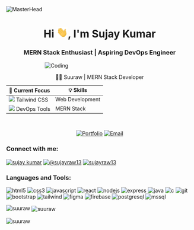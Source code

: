 <img src="https://i.pinimg.com/originals/ea/d5/31/ead5310095b5d1bbcb37a462762b01e6.gif" alt="MasterHead" width="100%" style="max-height: 300px; object-fit: cover;">

<h1 align="center">Hi <img src="https://raw.githubusercontent.com/ABSphreak/ABSphreak/master/gifs/Hi.gif" width="30px">, I'm Sujay Kumar</h1>

<h3 align="center">MERN Stack Enthusiast | Aspiring DevOps Engineer </h3>
<img align="right" alt="Coding" width="400" src="https://i.pinimg.com/originals/30/5f/f8/305ff88e24f9460bb79644e197af92a9.gif">
<!-- //https://i.pinimg.com/originals/a5/3b/c3/a53bc3eb7390edcb1711945f882a92cc.gif -->
<!-- https://i.pinimg.com/originals/30/5f/f8/305ff88e24f9460bb79644e197af92a9.gif -->
<div align="center">
<br>

  👨‍💻 Suuraw | MERN Stack Developer
  <br/>

  | 🚀 Current Focus | 💡 Skills |
  |------------------|-----------|
  | <img src="https://www.scottbrady91.com/img/logos/tailwind.png" width="20"/> Tailwind CSS | Web Development |
  | <img src="https://cdn.jsdelivr.net/gh/devicons/devicon/icons/docker/docker-plain.svg" width="20"/> DevOps Tools | MERN Stack |

  <br>

  [![Portfolio](https://img.shields.io/badge/-My_Portfolio-000000?style=for-the-badge&logo=Google-Chrome&logoColor=white)](https://buildwithsujay.vercel.app/)
  [![Email](https://img.shields.io/badge/-Email_Me-000000?style=for-the-badge&logo=gmail&logoColor=white)](mailto:sujayraw13@gmail.com)
</div>

<h3 align="left">Connect with me:</h3>
<p align="left">
  <a href="https://linkedin.com/in/sujay-kumar" target="blank"><img align="center" src="https://raw.githubusercontent.com/rahuldkjain/github-profile-readme-generator/master/src/images/icons/Social/linked-in-alt.svg" alt="sujay kumar" height="30" width="40" /></a>
  <a href="https://www.hackerrank.com/sujayraw13" target="blank"><img align="center" src="https://raw.githubusercontent.com/rahuldkjain/github-profile-readme-generator/master/src/images/icons/Social/hackerrank.svg" alt="@sujayraw13" height="30" width="40" /></a>
  <a href="https://www.leetcode.com/sujayraw13" target="blank"><img align="center" src="https://raw.githubusercontent.com/rahuldkjain/github-profile-readme-generator/master/src/images/icons/Social/leet-code.svg" alt="sujayraw13" height="30" width="40" /></a>
</p>

<h3 align="left">Languages and Tools:</h3>
<p align="left">
  <img src="https://cdn.jsdelivr.net/gh/devicons/devicon/icons/html5/html5-original.svg" alt="html5" width="40" height="40"/>
  <img src="https://cdn.jsdelivr.net/gh/devicons/devicon/icons/css3/css3-original.svg" alt="css3" width="40" height="40"/>
  <img src="https://cdn.jsdelivr.net/gh/devicons/devicon/icons/javascript/javascript-original.svg" alt="javascript" width="40" height="40"/>
  <img src="https://cdn.jsdelivr.net/gh/devicons/devicon/icons/react/react-original.svg" alt="react" width="40" height="40"/>
  <img src="https://cdn.jsdelivr.net/gh/devicons/devicon/icons/nodejs/nodejs-original.svg" alt="nodejs" width="40" height="40"/>
  <img src="https://img.icons8.com/?size=100&id=9Gfx4Dfxl0JK&format=png&color=000000" alt="express" width="40" height="40"/>
<!--   <img src="https://cdn.jsdelivr.net/gh/devicons/devicon/icons/mongodb/mongodb-original.svg" alt="mongodb" width="40" height="40"/> -->
  <img src="https://cdn.jsdelivr.net/gh/devicons/devicon/icons/java/java-original.svg" alt="java" width="40" height="40"/>
  <img src="https://cdn.jsdelivr.net/gh/devicons/devicon/icons/c/c-original.svg" alt="c" width="40" height="40"/>
  <img src="https://cdn.jsdelivr.net/gh/devicons/devicon/icons/git/git-original.svg" alt="git" width="40" height="40"/>
  <img src="https://img.icons8.com/?size=100&id=EzPCiQUqWWEa&format=png&color=000000" alt="bootstrap" width="40" height="40"/>
  <img src="https://www.scottbrady91.com/img/logos/tailwind.png" alt="tailwind" width="40" height="40"/>
  <img src="https://cdn.jsdelivr.net/gh/devicons/devicon/icons/figma/figma-original.svg" alt="figma" width="40" height="40"/>
  <img src="https://cdn.jsdelivr.net/gh/devicons/devicon/icons/firebase/firebase-plain.svg" alt="firebase" width="40" height="40"/>
  <img src="https://cdn.jsdelivr.net/gh/devicons/devicon/icons/postgresql/postgresql-original.svg" alt="postgresql" width="40" height="40"/>
  <img src="https://cdn.jsdelivr.net/gh/simple-icons/simple-icons/icons/microsoftsqlserver.svg" alt="mssql" width="40" height="40"/>
</p>

<p><img align="left" src="https://github-readme-stats.vercel.app/api/top-langs?username=suuraw&show_icons=true&locale=en&layout=compact&theme=dark" alt="suuraw" /></p>

<p>&nbsp;<img align="center" src="https://github-readme-stats.vercel.app/api?username=suuraw&show_icons=true&locale=en&theme=dark" alt="suuraw" /></p>

<p><img align="center" src="https://github-readme-streak-stats.herokuapp.com/?user=suuraw&theme=dark" alt="suuraw" /></p>

